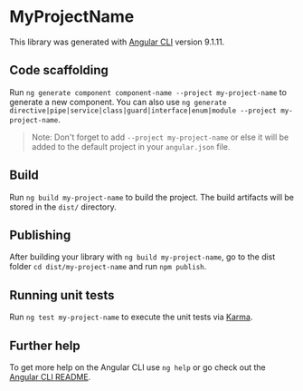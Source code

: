 # MyProjectName

This library was generated with [Angular CLI](https://github.com/angular/angular-cli) version 9.1.11.

## Code scaffolding

Run `ng generate component component-name --project my-project-name` to generate a new component. You can also use `ng generate directive|pipe|service|class|guard|interface|enum|module --project my-project-name`.
> Note: Don't forget to add `--project my-project-name` or else it will be added to the default project in your `angular.json` file. 

## Build

Run `ng build my-project-name` to build the project. The build artifacts will be stored in the `dist/` directory.

## Publishing

After building your library with `ng build my-project-name`, go to the dist folder `cd dist/my-project-name` and run `npm publish`.

## Running unit tests

Run `ng test my-project-name` to execute the unit tests via [Karma](https://karma-runner.github.io).

## Further help

To get more help on the Angular CLI use `ng help` or go check out the [Angular CLI README](https://github.com/angular/angular-cli/blob/master/README.md).
